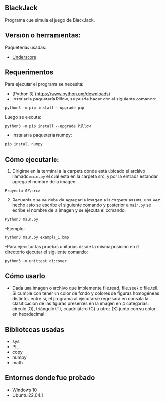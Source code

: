 ## BlackJack

Programa que simula el juego de BlackJack.

## Versión o herramientas:

Paqueterias usadas:
- [Underscore](https://www.npmjs.com/package/underscore)


## Requerimentos
Para ejecutar el programa se necesita:
- [Python 3] (https://www.python.org/downloads)
- Instalar la paquetería Pillow, se puede hacer con el siguiente comando: 
```
python3 -m pip install --upgrade pip
```
Luego se ejecuta:
```
python3 -m pip install --upgrade Pillow
```
- Instalar la paquetería Numpy:
```
pip install numpy
```

## Cómo ejecutarlo:
1. Dirigirse en la terminal a la carpeta donde está ubicado el archivo llamado `main.py` el cual esta en la carpeta src, y por la entrada estandar agrega el nombre de la imagen: 
```
Proyecto-02\src>
```
2. Recuerda que se debe de agregar la imagen a la carpeta assets, una vez hecho esto se escribe el siguiente comando y posterior a `main.py` se ecribe el nombre de la imagen y se ejecuta el comando.

```
Python3 main.py
```

-Ejemplo:

```
Python3 main.py example_1.bmp
```

-Para ejecutar las pruebas unitarias desde la misma posición en el directorio ejecutar el siguiente comando:

```
python3 -m unittest discover
```

## Cómo usarlo
- Dada una imagen o archivo que implemente file.read, file.seek o file.tell. Si cumple con tener un
color de fondo y colores de figuras homogéneas distintos entre si, el programa al ejecutarse 
regresará en consola la clasificación de las figuras presentes en la imagen en 4 categorías: 
círculo (O), triángulo (T), cuadrilátero (C) u otros (X) junto con su color en hexadecimal.

## Bibliotecas usadas
- sys
- PIL
- copy
- numpy
- math

## Entornos donde fue probado
- Windows 10
- Ubuntu 22.04.1